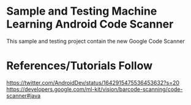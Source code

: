 # Sample and Testing Machine Learning Android Code Scanner
This sample and testing project contain the new Google Code Scanner <br />

# References/Tutorials Follow
https://twitter.com/AndroidDev/status/1642915475536453632?s=20 <br />
https://developers.google.com/ml-kit/vision/barcode-scanning/code-scanner#java